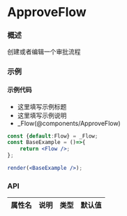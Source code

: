 
# ApproveFlow


### 概述

创建或者编辑一个审批流程


### 示例

#### 示例代码

- 这里填写示例标题
- 这里填写示例说明
- _Flow(@components/ApproveFlow)

```jsx
const {default:Flow} = _Flow;
const BaseExample = ()=>{
    return <Flow />;
};

render(<BaseExample />);

```


### API

|属性名|说明|类型|默认值|
|  ---  | ---  | --- | --- |

